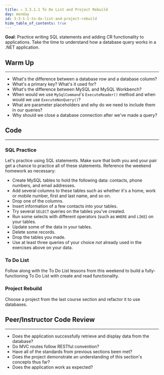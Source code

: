```yaml
---
title: ✏️ 3.3.1.1 To Do List and Project Rebuild
day: monday
id: 3-3-1-1-to-do-list-and-project-rebuild
hide_table_of_contents: true
---
```


**Goal**: Practice writing SQL statements and adding CR functionality to applications. Take the time to understand how a database query works in a .NET application.

## Warm Up
---

* What's the difference between a database row and a database column?
* What's a primary key? What's it used for?
* What's the difference between MySQL and MySQL Workbench?
* When would we use `MySqlCommand`'s `ExecuteReader()` method and when would we use `ExecuteNonQuery()`?
* What are parameter placeholders and why do we need to include them in our queries?
* Why should we close a database connection after we've made a query?

## Code
---

### SQL Practice

Let's practice using SQL statements. Make sure that both you and your pair get a chance to practice all of these statements. Reference the weekend homework as necessary:

* Create MySQL tables to hold the following data: contacts, phone numbers, and email addresses.
* Add several columns to these tables such as whether it's a home, work or mobile number, first and last name, and so on.
* Drop one of the columns.
* Insert information of a few contacts into your tables.
* Try several `SELECT` queries on the tables you've created.
* Run some selects with different operators (such as `WHERE` and `LIKE`) on your tables.
* Update some of the data in your tables.
* Delete some records.
* Drop the tables you made.
* Use at least three queries of your choice _not_ already used in the exercises above on your data.

### To Do List

Follow along with the To Do List lessons from this weekend to build a fully-functioning To Do List with create and read functionality.

### Project Rebuild

Choose a project from the last course section and refactor it to use databases.

## Peer/Instructor Code Review
---

* Does the application successfully retrieve and display data from the database?
* Do MVC routes follow RESTful convention?
* Have all of the standards from previous sections been met?
* Does the project demonstrate an understanding of this section's concepts thus far?
* Does the application work as expected?
